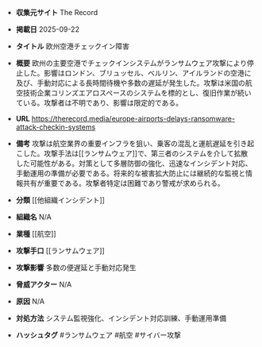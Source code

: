 - **収集元サイト**
The Record

- **掲載日**
2025-09-22

- **タイトル**
欧州空港チェックイン障害

- **概要**
欧州の主要空港でチェックインシステムがランサムウェア攻撃により停止した。影響はロンドン、ブリュッセル、ベルリン、アイルランドの空港に及び、手動対応による長時間待機や多数の遅延が発生した。攻撃は米国の航空技術企業コリンズエアロスペースのシステムを標的とし、復旧作業が続いている。攻撃者は不明であり、影響は限定的である。

- **URL**
https://therecord.media/europe-airports-delays-ransomware-attack-checkin-systems

- **備考**
攻撃は航空業界の重要インフラを狙い、乗客の混乱と運航遅延を引き起こした。攻撃手法は[[ランサムウェア]]で、第三者のシステムを介して拡散した可能性がある。対策として多層防御の強化、迅速なインシデント対応、手動運用の準備が必要である。将来的な被害拡大防止には継続的な監視と情報共有が重要である。攻撃者特定は困難であり警戒が求められる。

- **分類**
[[他組織インシデント]]

- **組織名**
N/A

- **業種**
[[航空]]

- **攻撃手口**
[[ランサムウェア]]

- **攻撃影響**
多数の便遅延と手動対応発生

- **脅威アクター**
N/A

- **原因**
N/A

- **対処方法**
システム監視強化、インシデント対応訓練、手動運用準備

- **ハッシュタグ**
#ランサムウェア #航空 #サイバー攻撃

